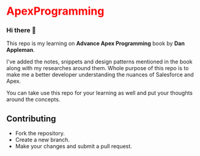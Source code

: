 # <font color="red">ApexProgramming</font>

### Hi there :wave:

This repo is my learning on **Advance Apex Programming** book by **Dan Appleman**.

I've added the notes, snippets and design patterns mentioned in the book along with my researches around them. Whole purpose of this repo is to make me a better developer understanding the nuances of Salesforce and Apex.

You can take use this repo for your learning as well and put your thoughts around the concepts.

## Contributing

- Fork the repository.
- Create a new branch.
- Make your changes and submit a pull request.
 
